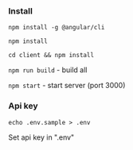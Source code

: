 ### Install

`npm install -g @angular/cli`

`npm install`

`cd client && npm install`

`npm run build` - build all

`npm start` - start server (port  3000)


### Api key

`echo .env.sample > .env`

Set api key in ".env"